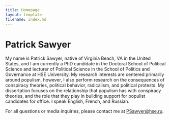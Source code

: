 ```yaml
---
title: Homepage
layout: template
filename: index.md
--- 
```


# Patrick Sawyer

My name is Patrick Sawyer, native of Virginia Beach, VA in the United States, and I am currently a PhD candidate in the Doctoral School of Political Science and lecturer of Political Science in the School of Politics and Governance at HSE University. My research interests are centered primarily around populism, however, I also perform research on the consequences of conspiracy theories, political behavior, radicalism, and political protests. My dissertation focuses on the relationship that populism has with conspiracy theories, and the role that they play in building support for populist candidates for office. I speak English, French, and Russian.

For all questions or media inquiries, please contact me at [PSawyer@hse.ru](PSawyer@hse.ru).
